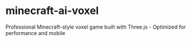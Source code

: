 # minecraft-ai-voxel
Professional Minecraft-style voxel game built with Three.js - Optimized for performance and mobile
